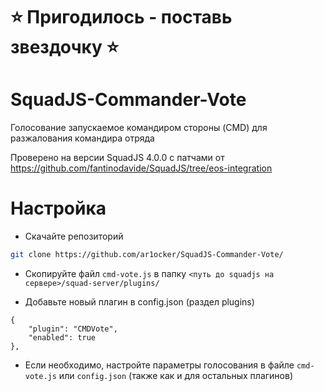 # ⭐ Пригодилось - поставь звездочку ⭐
# SquadJS-Commander-Vote

Голосование запускаемое командиром стороны (CMD) для разжалования командира отряда

Проверено на версии SquadJS 4.0.0 с патчами от https://github.com/fantinodavide/SquadJS/tree/eos-integration

# Настройка

- Скачайте репозиторий
```bash
git clone https://github.com/ar1ocker/SquadJS-Commander-Vote/
```

- Скопируйте файл `cmd-vote.js` в папку `<путь до squadjs на сервере>/squad-server/plugins/`

- Добавьте новый плагин в config.json (раздел plugins)
```
{
    "plugin": "CMDVote",
    "enabled": true
},
```

- Если необходимо, настройте параметры голосования в файле `cmd-vote.js` или `config.json` (также как и для остальных плагинов)
